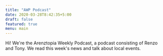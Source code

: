 ```yaml
---
title: "AWP Podcast"
date: 2020-03-28T8:42:35+5:00
draft: false
featured: true
menu: main
---
```


Hi! We're the Arenztopia Weekly Podcast, a podcast consisting of Renzo and Tony. We read this week's news and talk about local events.
